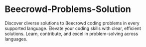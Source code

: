 # Beecrowd-Problems-Solution
Discover diverse solutions to Beecrowd coding problems in every supported language. Elevate your coding skills with clear, efficient solutions. Learn, contribute, and excel in problem-solving across languages.
